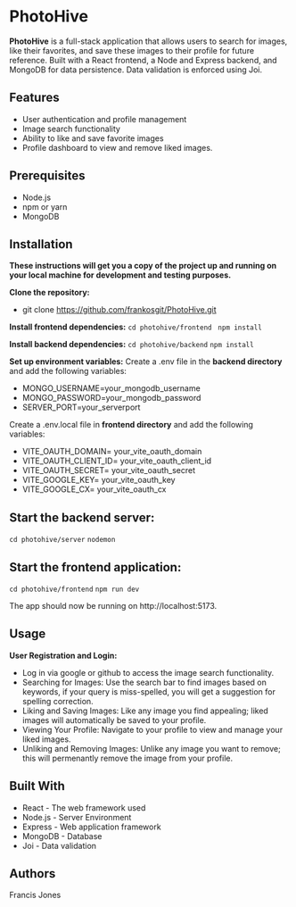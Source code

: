 # PhotoHive

**PhotoHive** is a full-stack application that allows users to search for images, like their favorites, and save these images to their profile for future reference. Built with a React frontend, a Node and Express backend, and MongoDB for data persistence. Data validation is enforced using Joi.

## Features

* User authentication and profile management
* Image search functionality
* Ability to like and save favorite images
* Profile dashboard to view and remove liked images.

## Prerequisites
* Node.js
* npm or yarn
* MongoDB


## Installation
**These instructions will get you a copy of the project up and running on your local machine for development and testing purposes.**

**Clone the repository:**
* git clone https://github.com/frankosgit/PhotoHive.git
  
**Install frontend dependencies:**
```cd photohive/frontend```
``` npm install```

**Install backend dependencies:**
```cd photohive/backend```
```npm install```

**Set up environment variables:**
Create a .env file in the **backend directory** and add the following variables:


* MONGO_USERNAME=your_mongodb_username
* MONGO_PASSWORD=your_mongodb_password
* SERVER_PORT=your_serverport

Create a .env.local file in **frontend directory** and add the following variables:
* VITE_OAUTH_DOMAIN= your_vite_oauth_domain
* VITE_OAUTH_CLIENT_ID= your_vite_oauth_client_id
* VITE_OAUTH_SECRET= your_vite_oauth_secret
* VITE_GOOGLE_KEY= your_vite_oauth_key
* VITE_GOOGLE_CX= your_vite_oauth_cx

## Start the backend server:
```cd photohive/server```
```nodemon```
  
## Start the frontend application:
```cd photohive/frontend```
```npm run dev```

The app should now be running on http://localhost:5173.

## Usage
**User Registration and Login:** 
* Log in via google or github to access the image search functionality.
* Searching for Images: Use the search bar to find images based on keywords, if your query is miss-spelled, you will get a suggestion for spelling correction.
* Liking and Saving Images: Like any image you find appealing; liked images will automatically be saved to your profile.
* Viewing Your Profile: Navigate to your profile to view and manage your liked images.
* Unliking and Removing Images: Unlike any image you want to remove; this will permenantly remove the image from your profile.
  
## Built With
* React - The web framework used
* Node.js - Server Environment
* Express - Web application framework
* MongoDB - Database
* Joi - Data validation

## Authors
Francis Jones
